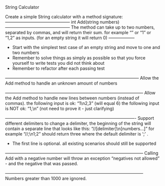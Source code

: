 String Calculator

Create a simple String calculator with a method signature:
———————————————
int Add(string numbers)
———————————————
The method can take up to two numbers, separated by commas, and will return their sum.
for example “” or “1” or “1,2” as inputs.
(for an empty string it will return 0)
——————

-   Start with the simplest test case of an empty string and move to one and two numbers
-   Remember to solve things as simply as possible so that you force yourself to write tests you did not think about
-   Remember to refactor after each passing test

———————————————————————————————
Allow the Add method to handle an unknown amount of numbers

————————————————————————————————
Allow the Add method to handle new lines between numbers (instead of commas).
the following input is ok: “1\n2,3” (will equal 6)
the following input is NOT ok: “1,\n” (not need to prove it - just clarifying)

——————————————————————————————-
Support different delimiters
to change a delimiter, the beginning of the string will contain a separate line that looks like this: “//[delimiter]\n[numbers…]” for example “//;\n1;2” should return three where the default delimiter is ‘;’ .

-   The first line is optional. all existing scenarios should still be supported

————————————————————————————————
Calling Add with a negative number will throw an exception “negatives not allowed” - and the negative that was passed.

————————————————————————————————
Numbers greater than 1000 are ignored.
